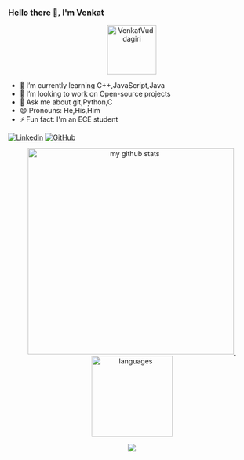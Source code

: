 ### Hello there 👋, I'm Venkat

<p align="center"> <img src="https://komarev.com/ghpvc/?username=VenkatVuddagiri&label=Views&color=blue&style=plastic" alt="VenkatVuddagiri" width="100px"/> </p>

<!--
**VenkatVuddagiri/VenkatVuddagiri** is a ✨ _special_ ✨ repository because its `README.md` (this file) appears on your GitHub profile.

Here are some ideas to get you started:
<p align="center">
    <a href="#">
      <img src="https://img.shields.io/badge/dynamic/json?         logo=github&label=GitHub+Followers&labelColor=282c34&color=181717&query=%24.data.totalSubs&url=https%3A%2F%2Fapi.spencerwoo.com%2Fsubstats%2F%3Fsource%3Dgithub%26queryKey%3DVenkatVuddagiri&longCache=true">
</a>
</p>
-->
- 🌱 I’m currently learning C++,JavaScript,Java
- 👯 I’m looking to work on Open-source projects
- 💬 Ask me about git,Python,C
- 😄 Pronouns: He,His,Him
- ⚡ Fun fact: I'm an ECE student

[![Linkedin](https://img.shields.io/badge/VenkatVuddagiri-blue?style=flat-square&logo=Linkedin&logoColor=white&link=https://www.linkedin.com/in/venkat-vuddagiri/)](https://www.linkedin.com/in/venkat-vuddagiri)
[![GitHub](https://img.shields.io/github/followers/VenkatVuddagiri?label=follow&style=social)](https://github.com/VenkatVuddagiri)

<!--![Venkat's github stats](https://github-readme-stats.vercel.app/api?username=VenkatVuddagiri&show_icons=true&theme=cobalt&custom_title=Venkat's-GitHub-Stats)-->

<!--[![ReadMe Card](https://github-readme-stats.vercel.app/api/pin/?username=VenkatVuddagiri&repo=100-days-of-code)](https://github.com/anuraghazra/github-readme-stats)-->

<!--![Top Langs](https://github-readme-stats.vercel.app/api/top-langs/?username=VenkatVuddagiri&layout=compact&langs_count=7)-->

<a align="center" href=#>
    <p align="center">
    <img src="https://github-readme-stats.vercel.app/api?username=VenkatVuddagiri&show_icons=true&theme=tokyonight" alt="my github stats" width="420"/>&nbsp;<img src="https://github-readme-stats.vercel.app/api/top-langs/?username=VenkatVuddagiri&layout=compact&theme=tokyonight" alt="languages" height="165">
    </p>
</a>

<a href="https://github.com/VenkatVuddagiri">
    <p align="center">
        <img src="https://github-profile-trophy.vercel.app/?username=VenkatVuddagiri&column=7&theme=onedark"/>
    </p>
</a>
